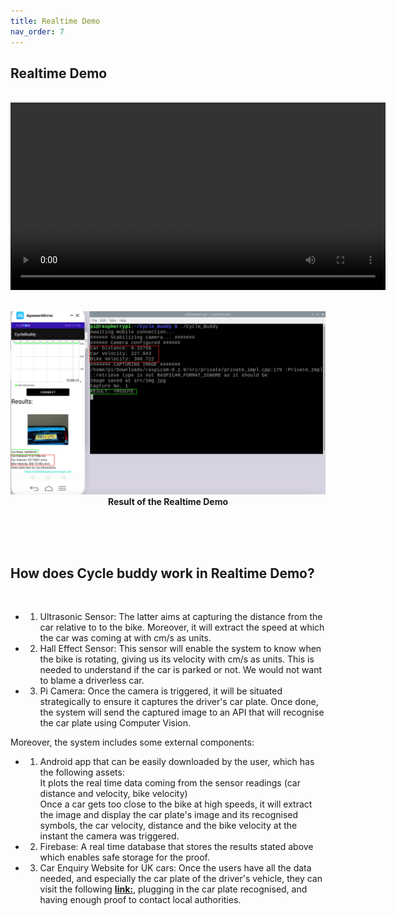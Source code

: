 ```yaml
---
title: Realtime Demo
nav_order: 7
---
```


## Realtime Demo
<br>
<div align="center">
  <video width="600" controls>
    <source src="videos/outdoor-demo-fix1.mp4" type="video/mp4">
  </video>
</div>
<br>

<p align="center">
  <img src="images/Results+RealTime.png" width="700">
  <br>   
  <b>Result of the Realtime Demo</b>    
</p>
<br><br><br />

## How does Cycle buddy work in Realtime Demo?
<br>

* 1. Ultrasonic Sensor: The latter aims at capturing the distance from the car relative to to the bike. Moreover, it will extract the speed at which the car was coming at with cm/s as units.<br>

* 2. Hall Effect Sensor: This sensor will enable the system to know when the bike is rotating, giving us its velocity with cm/s as units. This is needed to understand if the car is parked or not. We would not want to blame a driverless car.<br>

* 3. Pi Camera: Once the camera is triggered, it will be situated strategically to ensure it captures the driver's car plate. Once done, the system will send the captured image to an API that will recognise the car plate using Computer Vision.<br>

Moreover, the system includes some external components:<br>

* 1. Android app that can be easily downloaded by the user, which has the following assets:<br>
It plots the real time data coming from the sensor readings (car distance and velocity, bike velocity)<br>
Once a car gets too close to the bike at high speeds, it will extract the image and display the car plate's image and its recognised symbols, the car velocity, distance and the bike velocity at the instant the camera was triggered.<br>

* 2. Firebase:
A real time database that stores the results stated above which enables safe storage for the proof.<br>

* 3. Car Enquiry Website for UK cars:
Once the users have all the data needed, and especially the car plate of the driver's vehicle, they can visit the following [**link:**](https://vehicleenquiry.service.gov.uk/), plugging in the car plate recognised, and having enough proof to contact local authorities.
  
